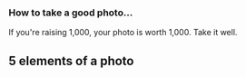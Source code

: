 ### How to take a good photo...

If you're raising 1,000, your photo is worth 1,000. Take it well.

## 5 elements of a photo
